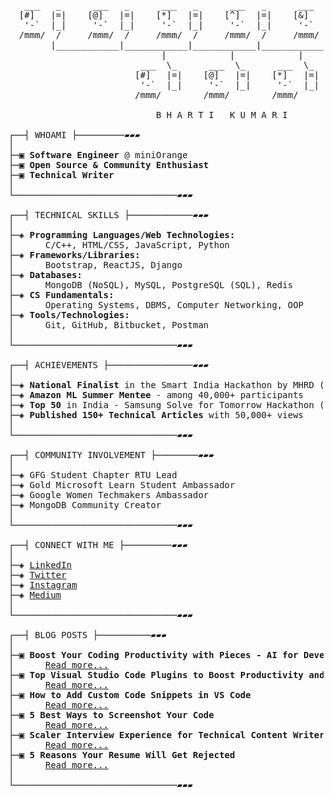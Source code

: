 <pre>     
   ___   _      ___   _      ___   _      ___   _      ___   _   
  [#]   |=|    [@]   |=|    [*]   |=|    [^]   |=|    [&]   |=|  
   '-`  |_|     '-`  |_|     '-`  |_|     '-`  |_|     '-`  |_|  
  /mmm/  /     /mmm/  /     /mmm/  /     /mmm/  /     /mmm/  /   
        |____________|____________|____________|____________|      
                             |            |            |          
                         ___  \_      ___  \_      ___  \_       
                        [#]   |=|    [@]   |=|    [*]   |=|      
                         '-`  |_|     '-`  |_|     '-`  |_|      
                        /mmm/        /mmm/        /mmm/   

                            B H A R T I   K U M A R I       
   
┌──┤ WHOAMI ├─────────▰▰▰</span>
│
├─▣ <strong>Software Engineer</strong> @ miniOrange
├─▣ <strong>Open Source & Community Enthusiast</strong>
├─▣ <strong>Technical Writer</strong>
│
└───────────────────────────────▰▰▰

┌──┤ TECHNICAL SKILLS ├────────────▰▰▰</span>
│
├─◈ <strong>Programming Languages/Web Technologies:</strong>  
│      C/C++, HTML/CSS, JavaScript, Python
├─◈ <strong>Frameworks/Libraries:</strong>  
│      Bootstrap, ReactJS, Django 
├─◈ <strong>Databases:</strong>  
│      MongoDB (NoSQL), MySQL, PostgreSQL (SQL), Redis
├─◈ <strong>CS Fundamentals:</strong>  
│      Operating Systems, DBMS, Computer Networking, OOP
├─◈ <strong>Tools/Technologies:</strong>  
│      Git, GitHub, Bitbucket, Postman 
│
└───────────────────────────────▰▰▰

┌──┤ ACHIEVEMENTS ├────────────────▰▰▰</span>
│
├─◈ <strong>National Finalist</strong> in the Smart India Hackathon by MHRD (44,000+ teams)
├─◈ <strong>Amazon ML Summer Mentee</strong> - among 40,000+ participants
├─◈ <strong>Top 50</strong> in India - Samsung Solve for Tomorrow Hackathon (18,000+ teams)
├─◈ <strong>Published 150+ Technical Articles</strong> with 50,000+ views
│
└───────────────────────────────▰▰▰

┌──┤ COMMUNITY INVOLVEMENT ├────────▰▰▰</span>
│
├─◈ GFG Student Chapter RTU Lead
├─◈ Gold Microsoft Learn Student Ambassador
├─◈ Google Women Techmakers Ambassador
├─◈ MongoDB Community Creator
│
└───────────────────────────────▰▰▰

┌──┤ CONNECT WITH ME ├─────────▰▰▰</span>
│
├─◈ <a href="https://www.linkedin.com/in/bhartik021">LinkedIn</a>
├─◈ <a href="https://twitter.com/bhartik021">Twitter</a>
├─◈ <a href="https://www.instagram.com/bhartik021/">Instagram</a>
├─◈ <a href="https://medium.com/@bhartik021">Medium</a>
│
└───────────────────────────────▰▰▰

┌──┤ BLOG POSTS ├──────────▰▰▰</span>
│
├─▣ <strong>Boost Your Coding Productivity with Pieces - AI for Developers</strong>  
│      <a href="https://medium.com/@bhartik021/boost-your-coding-productivity-with-pieces-ai-for-developers-eddc46a8f6ab">Read more...</a>
├─▣ <strong>Top Visual Studio Code Plugins to Boost Productivity and Workflow in 2023</strong>  
│      <a href="https://medium.com/@bhartik021/productivity-tools-to-improve-your-developer-workflow-ecf8e9e097b8">Read more...</a>
├─▣ <strong>How to Add Custom Code Snippets in VS Code</strong>  
│      <a href="https://medium.com/@bhartik021/how-to-add-custom-code-snippets-in-vs-code-add-your-own-vs-code-snippets-6d37d70af24f">Read more...</a>
├─▣ <strong>5 Best Ways to Screenshot Your Code</strong>  
│      <a href="https://medium.com/@bhartik021/5-best-ways-to-screenshot-your-code-74459471a25f">Read more...</a>
├─▣ <strong>Scaler Interview Experience for Technical Content Writer</strong>  
│      <a href="https://medium.com/@bhartik021/scaler-interview-experience-for-technical-content-writer-646b38394416">Read more...</a>
├─▣ <strong>5 Reasons Your Resume Will Get Rejected</strong>  
│      <a href="https://medium.com/@bhartik021/5-reasons-your-resume-will-get-rejected-cc78993c1343">Read more...</a>
│
└───────────────────────────────▰▰▰
</pre>
